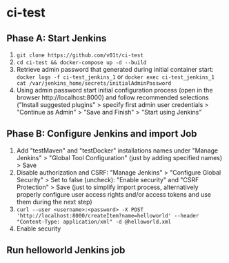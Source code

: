 # ci-test

## Phase A: Start Jenkins
1. ```git clone https://github.com/v01t/ci-test```
2. ```cd ci-test && docker-compose up -d --build```
3. Retrieve admin password that generated during initial container start:
```docker logs -f ci-test_jenkins_1```
or
```docker exec ci-test_jenkins_1 cat /var/jenkins_home/secrets/initialAdminPassword```
4. Using admin password start initial configuration process (open in the browser http://localhost:8000) and follow recommended selections ("Install suggested plugins" > specify first admin user credentials > "Continue as Admin" > "Save and Finish" > "Start using Jenkins"

## Phase B: Configure Jenkins and import Job
1. Add "testMaven" and "testDocker" installations names under "Manage Jenkins" > "Global Tool Configuration" (just by adding specified names) > Save
2. Disable authorization and CSRF: "Manage Jenkins" > "Configure Global Security" > Set to false (uncheck): "Enable security" and "CSRF Protection" > Save (just to simplify import process, alternatively properly configure user access rights and/or access tokens and use them during the next step)
3. ```curl --user <username>:<password> -X POST 'http://localhost:8000/createItem?name=helloworld' --header "Content-Type: application/xml" -d @helloworld.xml```
4. Enable security

## Run helloworld Jenkins job
